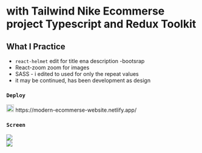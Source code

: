 # with Tailwind  Nike Ecommerse project Typescript and Redux Toolkit

## What I Practice

 - `react-helmet` edit for title ena description
 -bootsrap
 - React-zoom zoom for images 
 - SASS - i edited to used  for only the repeat values
 - it may be continued, has been development as design

### `Deploy`
<img src="https://www.svgrepo.com/show/376339/netlify.svg" ald="Cloud Image" widt='20' height='20' />
https://modern-ecommerse-website.netlify.app/

### `Screen` </br>

![](screen1.gif)  
![](screen2.gif)
